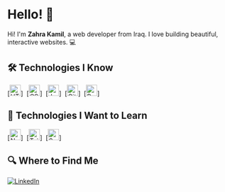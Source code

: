 # Hello! 🌸

Hi! I'm **Zahra Kamil**, a web developer from Iraq. I love building beautiful, interactive websites. 💻


## 🛠 Technologies I Know

[<img src="https://img.shields.io/badge/HTML5-282C34?logo=html5&logoColor=E34F26" alt="HTML5 logo" height="25" />]&nbsp;
[<img src="https://img.shields.io/badge/CSS3-282C34?logo=css3&logoColor=1572B6" alt="CSS3 logo" height="25" />]&nbsp;
[<img src="https://img.shields.io/badge/JavaScript-282C34?logo=javascript&logoColor=F7DF1E" alt="JavaScript logo" height="25" />]&nbsp;
[<img src="https://img.shields.io/badge/Git-282C34?logo=git&logoColor=F05032" alt="Git logo" height="25" />]&nbsp;
[<img src="https://img.shields.io/badge/React-282C34?logo=react&logoColor=61DAFB" alt="React logo" height="25" />]

## 👾 Technologies I Want to Learn

[<img src="https://img.shields.io/badge/Next.js-282C34?logo=next.js&logoColor=FFFFFF" alt="Next.js logo" height="25" />]&nbsp;
[<img src="https://img.shields.io/badge/Tailwind%20CSS-282C34?logo=tailwind-css&logoColor=38B2AC" alt="Tailwind CSS logo" height="25" />]&nbsp;
[<img src="https://img.shields.io/badge/Sass-282C34?logo=sass&logoColor=CC6699" alt="Sass logo" height="25" />]&nbsp;


## 🔍 Where to Find Me

[![LinkedIn](https://img.shields.io/badge/LinkedIn-282C34?logo=linkedin&logoColor=0077B5)](https://www.linkedin.com/in/zahraa-kamil-4b08b6258/)
